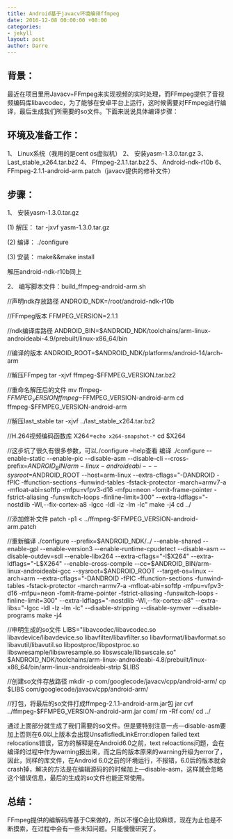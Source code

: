 ```yaml
---
title: Android基于javacv环境编译ffmpeg
date: 2016-12-08 00:00:00 +08:00
categories:
- jekyll
layout: post
author: Darre
---
```


## 背景：

最近在项目里用Javacv+FFmpeg来实现视频的实时处理，而FFmpeg提供了音视频编码库libavcodec，为了能够在安卓平台上运行，这时候需要对FFmpeg进行编译，最后生成我们所需要的so文件。下面来说说具体编译步骤：

## 环境及准备工作：

1、	Linux系统（我用的是cent os虚拟机）
2、	安装yasm-1.3.0.tar.gz
3、	Last_stable_x264.tar.bz2
4、	Ffmpeg-2.1.1.tar.bz2
5、	Android-ndk-r10b
6、	FFmpeg-2.1.1-android-arm.patch（javacv提供的修补文件）

## 步骤：

1、	安装yasm-1.3.0.tar.gz

(1)	解压：
tar -jxvf yasm-1.3.0.tar.gz

(2)	编译：
./configure

(3)	安装：
make&&make install

解压android-ndk-r10b同上

2、	编写脚本文件：build_ffmpeg-android-arm.sh

//声明ndk存放路径
ANDROID_NDK=/root/android-ndk-r10b

//FFmpeg版本
FFMPEG_VERSION=2.1.1

//ndk编译库路径
ANDROID_BIN=$ANDROID_NDK/toolchains/arm-linux-androideabi-4.9/prebuilt/linux-x86_64/bin

//编译的版本
ANDROID_ROOT=$ANDROID_NDK/platforms/android-14/arch-arm

//解压FFmpeg
tar -xjvf ffmpeg-$FFMPEG_VERSION.tar.bz2

//重命名解压后的文件
mv ffmpeg-$FFMPEG_VERSION ffmpeg-$FFMPEG_VERSION-android-arm
cd ffmpeg-$FFMPEG_VERSION-android-arm

//解压last_stable
tar -xjvf ../last_stable_x264.tar.bz2

//H.264视频编码函数库
X264=`echo x264-snapshot-*` 
cd $X264

//这步坑了很久有很多参数，可以./configure –help查看 编译
./configure --enable-static --enable-pic --disable-asm --disable-cli --cross-prefix=$ANDROID_BIN/arm-linux-androideabi- --sysroot=$ANDROID_ROOT --host=arm-linux --extra-cflags="-DANDROID -fPIC -ffunction-sections -funwind-tables -fstack-protector -march=armv7-a -mfloat-abi=softfp -mfpu=vfpv3-d16 -mfpu=neon -fomit-frame-pointer -fstrict-aliasing -funswitch-loops -finline-limit=300" --extra-ldflags="-nostdlib -Wl,--fix-cortex-a8 -lgcc -ldl -lz -lm -lc"
make -j4
cd ../

//添加修补文件
patch -p1 < ../ffmpeg-$FFMPEG_VERSION-android-arm.patch

//重新编译
./configure --prefix=$ANDROID_NDK/../ --enable-shared --enable-gpl --enable-version3 --enable-runtime-cpudetect --disable-asm --disable-outdev=sdl --enable-libx264 --extra-cflags="-I$X264" --extra-ldflags="-L$X264" --enable-cross-compile --cc=$ANDROID_BIN/arm-linux-androideabi-gcc --sysroot=$ANDROID_ROOT --target-os=linux --arch=arm --extra-cflags="-DANDROID -fPIC -ffunction-sections -funwind-tables -fstack-protector -march=armv7-a -mfloat-abi=softfp -mfpu=vfpv3-d16 -mfpu=neon -fomit-frame-pointer -fstrict-aliasing -funswitch-loops -finline-limit=300" --extra-ldflags="-nostdlib -Wl,--fix-cortex-a8" --extra-libs="-lgcc -ldl -lz -lm -lc" --disable-stripping --disable-symver --disable-programs
make -j4

//申明生成的so文件
LIBS="libavcodec/libavcodec.so libavdevice/libavdevice.so libavfilter/libavfilter.so libavformat/libavformat.so libavutil/libavutil.so libpostproc/libpostproc.so libswresample/libswresample.so libswscale/libswscale.so"
$ANDROID_NDK/toolchains/arm-linux-androideabi-4.8/prebuilt/linux-x86_64/bin/arm-linux-androideabi-strip $LIBS

//创建so文件存放路径
mkdir -p com/googlecode/javacv/cpp/android-arm/
cp $LIBS com/googlecode/javacv/cpp/android-arm/

//打包，将最后的so文件打成ffmpeg-2.1.1-android-arm.jar包
jar cvf ../ffmpeg-$FFMPEG_VERSION-android-arm.jar com/
rm -Rf com/
cd ../

通过上面部分就生成了我们需要的so文件。但是要特别注意一点—disable-asm要加上否则在6.0以上版本会出现UnsafisfiedLinkError:dlopen failed text relocations错误，官方的解释是在Android6.0之前，text reloactions问题，会在编译的过程中作为warning报出来，而之后的版本原来的warning升级为error了，因此，同样的库文件，在Android 6.0之前的环境运行，不报错，6.0后的版本就会crash掉，解决的方法是在编辑源码的的时候加上—disable-asm，这样就会忽略这个错误信息，最后的生成的so文件也能正常使用。

## 总结：

FFmpeg提供的编解码库基于C来做的，所以不懂C会比较麻烦，现在为止也是不断摸索，在过程中会有一些未知问题。只能慢慢研究了。
